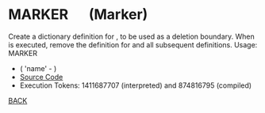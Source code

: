 # MARKER &emsp; (Marker)
Create a dictionary definition for <name>, to be used as a deletion boundary. When <name> is executed, remove the definition for <name> and all subsequent definitions. Usage: MARKER <name>
* ( 'name' - )
* [Source Code](../words/core_ext/Marker.cs)
* Execution Tokens: 1411687707 (interpreted) and 874816795 (compiled)


[BACK](builtins.md#Marker)
